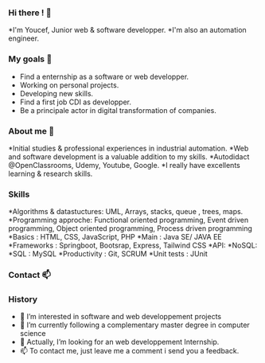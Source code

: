 ### Hi there ! 👋

*I'm Youcef, Junior web & software developper.
*I'm also an automation engineer.

### My goals 🎯

* Find a enternship as a software or web developper.
* Working on personal projects.
* Developing new skills.
* Find a first job CDI as developper.
* Be a principale actor in digital transformation of companies.

### About me 🧑

*Initial studies & professional experiences in industrial automation.
*Web and software development is a valuable addition to my skills.
*Autodidact @OpenClassrooms, Udemy, Youtube, Google. 
*I really have excellents learning & research skills.

### Skills
*Algorithms & datastuctures: UML, Arrays, stacks, queue , trees, maps.
*Programming approche: Functional oriented programming, Event driven programming, Object oriented programming, Process driven programming 
*Basics : HTML, CSS, JavaScript, PHP
*Main : Java SE/ JAVA EE
*Frameworks : Springboot, Bootsrap, Express, Tailwind CSS
*API:
*NoSQL:
*SQL : MySQL
*Productivity : Git, SCRUM
*Unit tests : JUnit

### Contact 📫

### History
- 👀 I’m interested in software and web developpement projects
- 🌱 I’m currently following a complementary master degree in computer science
- 💞️ Actually, I’m looking for an web developpement Internship.
- 📫 To contact me, just leave me a comment i send you a feedback.

<!--
**ProgRobot/ProgRobot** is a ✨ _special_ ✨ repository because its `README.md` (this file) appears on your GitHub profile.

Here are some ideas to get you started:

- 🔭 I’m currently working on ...
- 🌱 I’m currently learning ...
- 👯 I’m looking to collaborate on ...
- 🤔 I’m looking for help with ...
- 💬 Ask me about ...
- 📫 How to reach me: ...
- 😄 Pronouns: ...
- ⚡ Fun fact: ...
-->
